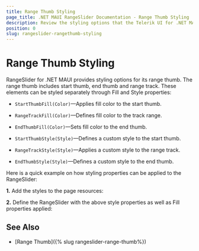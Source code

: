```yaml
---
title: Range Thumb Styling
page_title: .NET MAUI RangeSlider Documentation - Range Thumb Styling
description: Review the styling options that the Telerik UI for .NET MAUI RangeSlider control provides for its range thumb.
position: 0
slug: rangeslider-rangethumb-styling
---
```


# Range Thumb Styling

RangeSlider for .NET MAUI provides styling options for its range thumb.  The range thumb includes start thumb, end thumb and range track. These elements can be styled separately through Fill and Style properties:

* `StartThumbFill(Color)`&mdash;Applies fill color to the start thumb.
* `RangeTrackFill(Color)`&mdash;Defines fill color to the track range.
* `EndThumbFill(Color)`&mdash;Sets fill color to the end thumb.

* `StartThumbStyle(Style)`&mdash;Defines a custom style to the start thumb.
* `RangeTrackStyle(Style)`&mdash;Applies a custom style to the range track.
* `EndThumbStyle(Style)`&mdash;Defines a custom style to the end thumb.

Here is a quick example on how styling properties can be applied to the RangeSlider:

**1.** Add the styles to the page resources:

<snippet id='rangeslider-rangethumb-styling' />

**2.** Define the RangeSlider with the above style properties as well as Fill properties applied:

<snippet id='rangeslider-rangethumb-styling-xaml' />

## See Also

- [Range Thumb]({% slug rangeslider-range-thumb%})